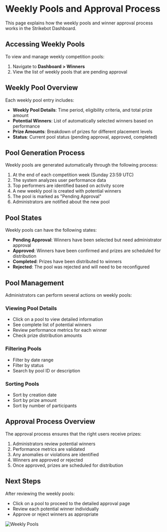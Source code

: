 # Weekly Pools and Approval Process

This page explains how the weekly pools and winner approval process works in the Strikebot Dashboard.

## Accessing Weekly Pools

To view and manage weekly competition pools:

1. Navigate to **Dashboard > Winners**
2. View the list of weekly pools that are pending approval

## Weekly Pool Overview

Each weekly pool entry includes:

- **Weekly Pool Details**: Time period, eligibility criteria, and total prize amount
- **Potential Winners**: List of automatically selected winners based on performance
- **Prize Amounts**: Breakdown of prizes for different placement levels
- **Status**: Current pool status (pending approval, approved, completed)

## Pool Generation Process

Weekly pools are generated automatically through the following process:

1. At the end of each competition week (Sunday 23:59 UTC)
2. The system analyzes user performance data
3. Top performers are identified based on activity score
4. A new weekly pool is created with potential winners
5. The pool is marked as "Pending Approval"
6. Administrators are notified about the new pool

## Pool States

Weekly pools can have the following states:

- **Pending Approval**: Winners have been selected but need administrator approval
- **Approved**: Winners have been confirmed and prizes are scheduled for distribution
- **Completed**: Prizes have been distributed to winners
- **Rejected**: The pool was rejected and will need to be reconfigured

## Pool Management

Administrators can perform several actions on weekly pools:

### Viewing Pool Details
- Click on a pool to view detailed information
- See complete list of potential winners
- Review performance metrics for each winner
- Check prize distribution amounts

### Filtering Pools
- Filter by date range
- Filter by status
- Search by pool ID or description

### Sorting Pools
- Sort by creation date
- Sort by prize amount
- Sort by number of participants

## Approval Process Overview

The approval process ensures that the right users receive prizes:

1. Administrators review potential winners
2. Performance metrics are validated
3. Any anomalies or violations are identified
4. Winners are approved or rejected
5. Once approved, prizes are scheduled for distribution

## Next Steps

After reviewing the weekly pools:
- Click on a pool to proceed to the detailed approval page
- Review each potential winner individually
- Approve or reject winners as appropriate

![Weekly Pools](../assets/images/weekly-pools.png)
